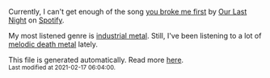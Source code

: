 
  Currently, I can't get enough of the song <a href="https://open.spotify.com/track/7gAfY8Y5aBrsAfNaejxXMY">you broke me first</a> by <a href="https://open.spotify.com/artist/00YTqRClk82aMchQQpYMd5">Our Last Night</a> on <a href="https://open.spotify.com/user/9qz2xtkur2fengfsdcq8dd907?si=kq2SVrUkSNe0z1NJjpt7kg">Spotify</a>.

  My most listened genre is <a href="https://duckduckgo.com/?q=industrial metal music">industrial metal</a>.
  Still, I've been listening to a lot of <a href="https://duckduckgo.com/?q=melodic death metal music">melodic death metal</a> lately.

  This file is generated automatically. Read more <a href="https://github.com/CodeF0x/CodeF0x/blob/master/IMPORTANT.md">here</a>.
  <br>
  <sub>Last modified at 2021-02-17 06:04:00.</sub>
  